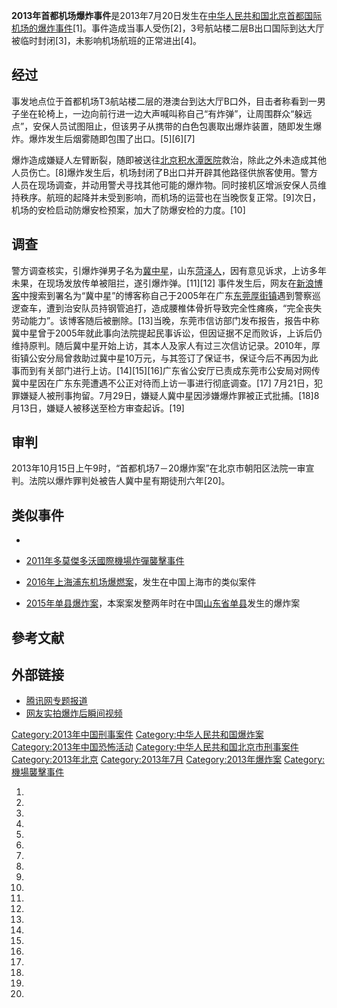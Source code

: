 **2013年首都机场爆炸事件**是2013年7月20日发生在[中华人民共和国](https://zh.wikipedia.org/wiki/中华人民共和国 "wikilink")[北京](https://zh.wikipedia.org/wiki/北京 "wikilink")[首都国际机场的爆炸事件](https://zh.wikipedia.org/wiki/首都国际机场 "wikilink")\[1\]。事件造成当事人受伤\[2\]，3号航站楼二层B出口国际到达大厅被临时封闭\[3\]，未影响机场航班的正常进出\[4\]。

## 经过

事发地点位于首都机场T3航站楼二层的港澳台到达大厅B口外，目击者称看到一男子坐在轮椅上，一边向前行进一边大声喊叫称自己“有炸弹”，让周围群众“躲远点”，安保人员试图阻止，但该男子从携带的白色包裹取出爆炸装置，随即发生爆炸。爆炸发生后烟雾随即包围了出口。\[5\]\[6\]\[7\]

爆炸造成嫌疑人左臂断裂，随即被送往[北京积水潭医院](../Page/北京积水潭医院.md "wikilink")救治，除此之外未造成其他人员伤亡。\[8\]爆炸发生后，机场封闭了B出口并开辟其他路径供旅客使用。警方人员在现场调查，并动用警犬寻找其他可能的爆炸物。同时接机区增派安保人员维持秩序。航班的起降并未受到影响，而机场的运营也在当晚恢复正常。\[9\]次日，机场的安检启动防爆安检预案，加大了防爆安检的力度。\[10\]

## 调查

警方调查核实，引爆炸弹男子名为[冀中星](https://zh.wikipedia.org/wiki/冀中星 "wikilink")，山东[菏泽人](https://zh.wikipedia.org/wiki/菏泽 "wikilink")，因有意见诉求，上访多年未果，在现场发放传单被阻拦，遂引爆炸弹。\[11\]\[12\] 事件发生后，网友在[新浪博客](../Page/新浪博客.md "wikilink")中搜索到署名为“冀中星”的博客称自己于2005年在广东[东莞](https://zh.wikipedia.org/wiki/东莞 "wikilink")[厚街镇](../Page/厚街镇.md "wikilink")遇到警察巡逻查车，遭到治安队员持钢管追打，造成腰椎体骨折导致完全性瘫痪，“完全丧失劳动能力”。该博客随后被删除。\[13\]当晚，东莞市信访部门发布报告，报告中称冀中星曾于2005年就此事向法院提起民事诉讼，但因证据不足而败诉，上诉后仍维持原判。随后冀中星开始上访，其本人及家人有过三次信访记录。2010年，厚街镇公安分局曾救助过冀中星10万元，与其签订了保证书，保证今后不再因为此事而到有关部门进行上访。\[14\]\[15\]\[16\]广东省公安厅已责成东莞市公安局对网传冀中星因在广东东莞遭遇不公正对待而上访一事进行彻底调查。\[17\] 7月21日，犯罪嫌疑人被刑事拘留。7月29日，嫌疑人冀中星因涉嫌爆炸罪被正式批捕。\[18\]8月13日，嫌疑人被移送至检方审查起诉。\[19\]

## 审判

2013年10月15日上午9时，“首都机场7－20爆炸案”在北京市朝阳区法院一审宣判。法院以爆炸罪判处被告人冀中星有期徒刑六年\[20\]。

## 类似事件

  -
  - [2011年多莫傑多沃國際機場炸彈襲擊事件](../Page/2011年多莫傑多沃國際機場炸彈襲擊事件.md "wikilink")

  - [2016年上海浦东机场爆燃案](../Page/2016年上海浦东机场爆燃案.md "wikilink")，发生在中国上海市的类似案件

  - [2015年单县爆炸案](../Page/2015年单县爆炸案.md "wikilink")，本案案发整两年时在中国[山东省](https://zh.wikipedia.org/wiki/山东省 "wikilink")[单县](../Page/单县.md "wikilink")发生的爆炸案

## 參考文献

## 外部链接

  - [腾讯网专题报道](http://news.qq.com/zt2013/sdjcbz/)
  - [网友实拍爆炸后瞬间视频](http://v.163.com/paike/V8H1BI1A5/V93CIDHGC.html)

[Category:2013年中国刑事案件](https://zh.wikipedia.org/wiki/Category:2013年中国刑事案件 "wikilink") [Category:中华人民共和国爆炸案](https://zh.wikipedia.org/wiki/Category:中华人民共和国爆炸案 "wikilink") [Category:2013年中国恐怖活动](https://zh.wikipedia.org/wiki/Category:2013年中国恐怖活动 "wikilink") [Category:中华人民共和国北京市刑事案件](https://zh.wikipedia.org/wiki/Category:中华人民共和国北京市刑事案件 "wikilink") [Category:2013年北京](https://zh.wikipedia.org/wiki/Category:2013年北京 "wikilink") [Category:2013年7月](https://zh.wikipedia.org/wiki/Category:2013年7月 "wikilink") [Category:2013年爆炸案](https://zh.wikipedia.org/wiki/Category:2013年爆炸案 "wikilink") [Category:機場襲擊事件](https://zh.wikipedia.org/wiki/Category:機場襲擊事件 "wikilink")

1.

2.

3.

4.
5.

6.

7.

8.

9.
10.

11.
12.

13.
14.
15.
16.

17.

18.

19.

20.